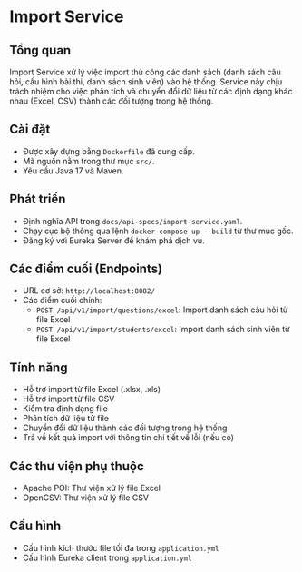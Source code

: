 # Import Service

## Tổng quan
Import Service xử lý việc import thủ công các danh sách (danh sách câu hỏi, cấu hình bài thi, danh sách sinh viên) vào hệ thống. Service này chịu trách nhiệm cho việc phân tích và chuyển đổi dữ liệu từ các định dạng khác nhau (Excel, CSV) thành các đối tượng trong hệ thống.

## Cài đặt
- Được xây dựng bằng `Dockerfile` đã cung cấp.
- Mã nguồn nằm trong thư mục `src/`.
- Yêu cầu Java 17 và Maven.

## Phát triển
- Định nghĩa API trong `docs/api-specs/import-service.yaml`.
- Chạy cục bộ thông qua lệnh `docker-compose up --build` từ thư mục gốc.
- Đăng ký với Eureka Server để khám phá dịch vụ.

## Các điểm cuối (Endpoints)
- URL cơ sở: `http://localhost:8082/`
- Các điểm cuối chính:
  - `POST /api/v1/import/questions/excel`: Import danh sách câu hỏi từ file Excel
  - `POST /api/v1/import/students/excel`: Import danh sách sinh viên từ file Excel

## Tính năng
- Hỗ trợ import từ file Excel (.xlsx, .xls)
- Hỗ trợ import từ file CSV
- Kiểm tra định dạng file
- Phân tích dữ liệu từ file
- Chuyển đổi dữ liệu thành các đối tượng trong hệ thống
- Trả về kết quả import với thông tin chi tiết về lỗi (nếu có)

## Các thư viện phụ thuộc
- Apache POI: Thư viện xử lý file Excel
- OpenCSV: Thư viện xử lý file CSV

## Cấu hình
- Cấu hình kích thước file tối đa trong `application.yml`
- Cấu hình Eureka client trong `application.yml`